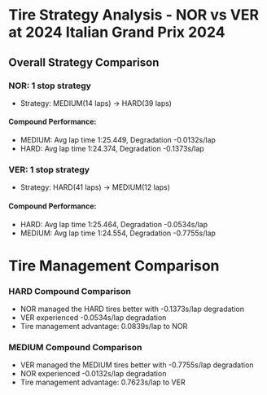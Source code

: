 # Tire Strategy Analysis - NOR vs VER at 2024 Italian Grand Prix 2024

## Overall Strategy Comparison

### NOR: 1 stop strategy
* Strategy: MEDIUM(14 laps) → HARD(39 laps)

#### Compound Performance:
* MEDIUM: Avg lap time 1:25.449, Degradation -0.0132s/lap
* HARD: Avg lap time 1:24.374, Degradation -0.1373s/lap

### VER: 1 stop strategy
* Strategy: HARD(41 laps) → MEDIUM(12 laps)

#### Compound Performance:
* HARD: Avg lap time 1:25.464, Degradation -0.0534s/lap
* MEDIUM: Avg lap time 1:24.554, Degradation -0.7755s/lap

# Tire Management Comparison

### HARD Compound Comparison
* NOR managed the HARD tires better with -0.1373s/lap degradation
* VER experienced -0.0534s/lap degradation
* Tire management advantage: 0.0839s/lap to NOR

### MEDIUM Compound Comparison
* VER managed the MEDIUM tires better with -0.7755s/lap degradation
* NOR experienced -0.0132s/lap degradation
* Tire management advantage: 0.7623s/lap to VER